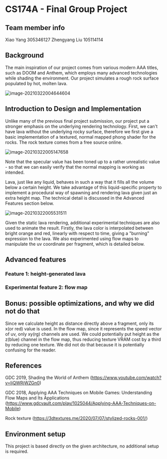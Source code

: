 # CS174A - Final Group Project

## Team member info

Xiao Yang 305346127
Zhengyang Liu 105114114

## Background

The main inspiration of our project comes from various modern AAA titles, such as DOOM and Anthem, which employs many advanced technologies while shading the environment. Our project simulates a rough rock surface populated by hot, molten lava.

![image-20210322004644604](C:\Users\cuoshen\AppData\Roaming\Typora\typora-user-images\image-20210322004644604.png)

## Introduction to Design and Implementation

Unlike many of the previous final project submission, our project put a stronger emphasis on the underlying rendering technology. First, we can't have lava without the underlying rocky surface, therefore we first give a basic implementation of a textured, normal mapped phong shader for the rocks. The rock texture comes from a free source online.

![image-20210322005147658](C:\Users\cuoshen\AppData\Roaming\Typora\typora-user-images\image-20210322005147658.png)

Note that the specular value has been toned up to a rather unrealistic value - so that we can easily verify that the normal mapping is working as intended.

Lava, just like any liquid, behaves in such a way that it fills all the volume below a certain height. We take advantage of this liquid-specific property to implement a procedural way of spawning and rendering lava given just an extra height map. The technical detail is discussed in the Advanced Features section below.

![image-20210322005531511](C:\Users\cuoshen\AppData\Roaming\Typora\typora-user-images\image-20210322005531511.png)

Given the static lava rendering, additional experimental techniques are also used to animate the result. Firstly, the lava color is interpolated between bright orange and red, linearly with respect to time, giving a "burning" expression to the lava. We also experimented using flow maps to manipulate the uv coordinate per fragment, which is detailed below.

## Advanced features

### Feature 1: height-generated lava



### Experimental feature 2: flow map



## Bonus: possible optimizations, and why we did not do that

Since we calculate height as distance directly above a fragment, only its x(or red) value is used. In the flow map, since it represents the speed vector of uv, only xy(rg) channels are used. We could potentially put height as the z(blue) channel in the flow map, thus reducing texture VRAM cost by a third by reducing one texture. We did not do that because it is potentially confusing for the reader.

## References

GDC 2019, Shading the World of Anthem (https://www.youtube.com/watch?v=IjQWRjWZGn0)

GDC 2018, Applying AAA Techniques on Mobile Games: Understanding Flow Maps and Its Applications (https://www.gdcvault.com/play/1025044/Applying-AAA-Techniques-on-Mobile)

Rock texture (https://3dtextures.me/2020/07/07/stylized-rocks-001/)

## Environment setup

This project is based directly on the given architecture, no additional setup is required.